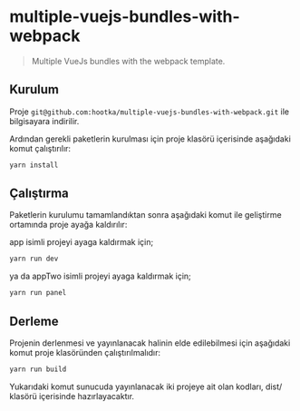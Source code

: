 # multiple-vuejs-bundles-with-webpack

> Multiple VueJs bundles with the webpack template.

## Kurulum

Proje ```git@github.com:hootka/multiple-vuejs-bundles-with-webpack.git``` ile bilgisayara indirilir.

Ardından gerekli paketlerin kurulması için proje klasörü içerisinde aşağıdaki komut çalıştırılır:

```bash
yarn install
```

## Çalıştırma

Paketlerin kurulumu tamamlandıktan sonra aşağıdaki komut ile geliştirme ortamında proje ayağa kaldırılır:

app isimli projeyi ayaga kaldırmak için;

```bash
yarn run dev
```

ya da appTwo isimli projeyi ayaga kaldırmak için;

```bash
yarn run panel
```

## Derleme
Projenin derlenmesi ve yayınlanacak halinin elde edilebilmesi için aşağıdaki komut proje klasöründen çalıştırılmalıdır:

```bash
yarn run build
```

Yukarıdaki komut sunucuda yayınlanacak iki projeye ait olan kodları, dist/ klasörü içerisinde hazırlayacaktır.
